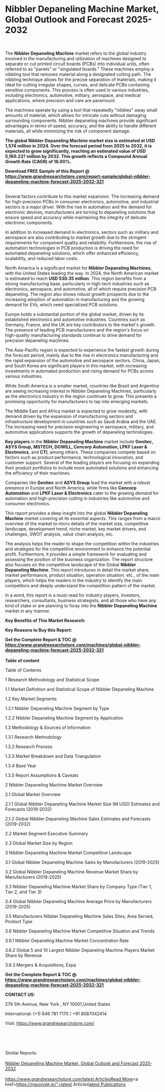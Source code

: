 <h1>Nibbler Depaneling Machine Market, Global Outlook and Forecast 2025-2032</h1><br/><p>The <strong>Nibbler Depaneling Machine</strong> market refers to the global industry involved in the manufacturing and utilization of machines designed to separate or cut printed circuit boards (PCBs) into individual units, often referred to as "panels" or "singulated boards." These machines employ a nibbling tool that removes material along a designated cutting path. The nibbling technique allows for the precise separation of materials, making it ideal for cutting irregular shapes, curves, and delicate PCBs containing sensitive components. This process is often used in various industries, including electronics, automotive, military, aerospace, and medical applications, where precision and care are paramount.</p><p>The machines operate by using a tool that repeatedly "nibbles" away small amounts of material, which allows for intricate cuts without damaging surrounding components. Nibbler depaneling machines provide significant advantages in terms of speed, accuracy, and the ability to handle different materials, all while minimizing the risk of component damage.</p><p><strong>The global Nibbler Depaneling Machine market size is estimated at USD 1,574 million in 2024. Over the forecast period from 2025 to 2032, it is expected to grow significantly, reaching an estimated value of USD 5,160.23? million by 2032. This growth reflects a Compound Annual Growth Rate (<strong>CAGR</strong>) of 16.00%.</strong></p><div><b>Download FREE Sample of this Report @ <a href="https://www.grandresearchstore.com/report-sample/global-nibbler-depaneling-machine-forecast-2025-2032-321">https://www.grandresearchstore.com/report-sample/global-nibbler-depaneling-machine-forecast-2025-2032-321</a></b></div><br><p>Several factors contribute to this market expansion. The increasing demand for high-precision PCBs in consumer electronics, automotive, and industrial sectors is a major driver. With the rise in automation and the demand for electronic devices, manufacturers are turning to depaneling solutions that ensure speed and accuracy while maintaining the integrity of delicate electronic components.</p><p>In addition to increased demand in electronics, sectors such as military and aerospace are also contributing to market growth due to the stringent requirements for component quality and reliability. Furthermore, the rise of automation technologies in PCB production is driving the need for automated depaneling solutions, which offer enhanced efficiency, scalability, and reduced labor costs.</p><p>North America is a significant market for <strong>Nibbler Depaneling Machines</strong>, with the United States leading the way. In 2024, the North American market is estimated to reach <strong>USD 530.35 million</strong>. This region benefits from a strong manufacturing base, particularly in high-tech industries such as electronics, aerospace, and automotive, all of which require precision PCB depaneling. The region also shows robust growth prospects due to the increasing adoption of automation in manufacturing and the growing demand for EVs, which need specialized PCB solutions.</p><p>Europe holds a substantial portion of the global market, driven by its established electronics and automotive industries. Countries such as Germany, France, and the UK are key contributors to the market's growth. The presence of leading PCB manufacturers and the region's focus on high-quality manufacturing standards continue to drive demand for precision depaneling machines.</p><p>The Asia-Pacific region is expected to experience the fastest growth during the forecast period, mainly due to the rise in electronics manufacturing and the rapid expansion of the automotive and aerospace sectors. China, Japan, and South Korea are significant players in this market, with increasing investments in automated production and rising demand for PCBs across various industries.</p><p>While South America is a smaller market, countries like Brazil and Argentina are seeing increasing interest in Nibbler Depaneling Machines, particularly as the electronics industry in the region continues to grow. This presents a promising opportunity for manufacturers to tap into emerging markets.</p><p>The Middle East and Africa market is expected to grow modestly, with demand driven by the expansion of manufacturing sectors and infrastructure development in countries such as Saudi Arabia and the UAE. The increasing need for precision engineering in aerospace, military, and automotive applications supports the growth of depaneling technologies.</p><p><strong>Key players</strong> in the <strong>Nibbler Depaneling Machine</strong> market include <strong>Genitec, ASYS Group, MSTECH, DGWILL, Cencorp Automation, LPKF Laser & Electronics</strong>, and <strong>CTI</strong>, among others. These companies compete based on factors such as product performance, technological innovation, and customer support. Several of the leading players are focusing on expanding their product portfolios to include more automated solutions and enhancing the efficiency of their machines.</p><p>Companies like <strong>Genitec</strong> and <strong>ASYS Group</strong> lead the market with a robust presence in Europe and North America, while firms like <strong>Cencorp Automation</strong> and <strong>LPKF Laser & Electronics</strong> cater to the growing demand for automation and high-precision cutting in industries like automotive and consumer electronics.</p><p>This report provides a deep insight into the global <strong>Nibbler Depaneling Machine</strong> market covering all its essential aspects. This ranges from a macro overview of the market to micro details of the market size, competitive landscape, development trend, niche market, key market drivers, and challenges, SWOT analysis, value chain analysis, etc.</p><p>The analysis helps the reader to shape the competition within the industries and strategies for the competitive environment to enhance the potential profit. Furthermore, it provides a simple framework for evaluating and assessing the position of the business organization. The report structure also focuses on the competitive landscape of the Global <strong>Nibbler Depaneling Machine</strong>. This report introduces in detail the market share, market performance, product situation, operation situation, etc., of the main players, which helps the readers in the industry to identify the main competitors and deeply understand the competition pattern of the market.</p><p>In a word, this report is a must-read for industry players, investors, researchers, consultants, business strategists, and all those who have any kind of stake or are planning to foray into the <strong>Nibbler Depaneling Machine</strong> market in any manner.</p><p><strong>Key Benefits of This Market Research:</strong></p><p><strong>Key <strong>Reasons to Buy</strong> this Report:</strong></p><div><b>Get the Complete Report & TOC @ <a href="https://www.grandresearchstore.com/machines/global-nibbler-depaneling-machine-forecast-2025-2032-321">https://www.grandresearchstore.com/machines/global-nibbler-depaneling-machine-forecast-2025-2032-321</a></b></div><br><b>Table of content</b><p>Table of Contents<br />
 
 1 Research Methodology and Statistical Scope<br />
 
 1.1 Market Definition and Statistical Scope of Nibbler Depaneling Machine<br />
 
 1.2 Key Market Segments<br />
 
 1.2.1 Nibbler Depaneling Machine Segment by Type<br />
 
 1.2.2 Nibbler Depaneling Machine Segment by Application<br />
 
 1.3 Methodology & Sources of Information<br />
 
 1.3.1 Research Methodology<br />
 
 1.3.2 Research Process<br />
 
 1.3.3 Market Breakdown and Data Triangulation<br />
 
 1.3.4 Base Year<br />
 
 1.3.5 Report Assumptions & Caveats<br />
 
 2 Nibbler Depaneling Machine Market Overview<br />
 
 2.1 Global Market Overview<br />
 
 2.1.1 Global Nibbler Depaneling Machine Market Size (M USD) Estimates and Forecasts (2019-2032)<br />
 
 2.1.2 Global Nibbler Depaneling Machine Sales Estimates and Forecasts (2019-2032)<br />
 
 2.2 Market Segment Executive Summary<br />
 
 2.3 Global Market Size by Region<br />
 
 3 Nibbler Depaneling Machine Market Competitive Landscape<br />
 
 3.1 Global Nibbler Depaneling Machine Sales by Manufacturers (2019-2025)<br />
 
 3.2 Global Nibbler Depaneling Machine Revenue Market Share by Manufacturers (2019-2025)<br />
 
 3.3 Nibbler Depaneling Machine Market Share by Company Type (Tier 1, Tier 2, and Tier 3)<br />
 
 3.4 Global Nibbler Depaneling Machine Average Price by Manufacturers (2019-2025)<br />
 
 3.5 Manufacturers Nibbler Depaneling Machine Sales Sites, Area Served, Product Type<br />
 
 3.6 Nibbler Depaneling Machine Market Competitive Situation and Trends<br />
 
 3.6.1 Nibbler Depaneling Machine Market Concentration Rate<br />
 
 3.6.2 Global 5 and 10 Largest Nibbler Depaneling Machine Players Market Share by Revenue<br />
 
 3.6.3 Mergers & Acquisitions, Expa<br><div><b>Get the Complete Report & TOC @ <a href="https://www.grandresearchstore.com/machines/global-nibbler-depaneling-machine-forecast-2025-2032-321">https://www.grandresearchstore.com/machines/global-nibbler-depaneling-machine-forecast-2025-2032-321</a></b></div></p>
 
 <b>CONTACT US:</b><br>
 
 276 5th Avenue, New York , NY 10001,United States<br>
 
 International: (+1) 646 781 7170 / +91 8087042414<br>
 
 Visit: <a href="https://www.grandresearchstore.com/">https://www.grandresearchstore.com/</a>
 
 <br>
 
 <br><br>Similar Reports: <br><br><a href="https://www.grandresearchstore.com/machines/global-nibbler-depaneling-machine-forecast-2025-2032-242">Nibbler Depaneling Machine Market, Global Outlook and Forecast 2025-2032</a><br><br><a href="https://gyeongbokgung.com">https://www.grandresearchstore.com/</a><a href="https://hallyeomaritime.com">latest Articles</a><a href="https://jingwansa.com">Read More</a><a href=https://nguoiviet.jp/">latest Articles</a><a href="https://www.intelmarketresearch.com/">latest Publications</a>